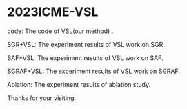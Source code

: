 # 2023ICME-VSL
code: The code of VSL(our method) .

SGR+VSL: The experiment results of VSL work on SGR.

SAF+VSL: The experiment results of VSL work on SAF.

SGRAF+VSL: The experiment results of VSL work on SGRAF.

Ablation: The experiment results of ablation study.

Thanks for your visiting.

